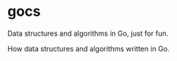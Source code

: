 # gocs
Data structures and algorithms in Go, just for fun.

How data structures and algorithms written in Go.
